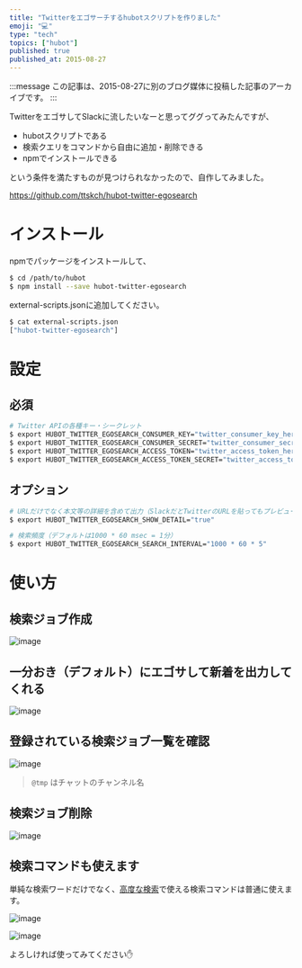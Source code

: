 ```yaml
---
title: "Twitterをエゴサーチするhubotスクリプトを作りました"
emoji: "💻"
type: "tech"
topics: ["hubot"]
published: true
published_at: 2015-08-27
---
```


:::message
この記事は、2015-08-27に別のブログ媒体に投稿した記事のアーカイブです。
:::

TwitterをエゴサしてSlackに流したいなーと思ってググってみたんですが、

* hubotスクリプトである
* 検索クエリをコマンドから自由に追加・削除できる
* npmでインストールできる

という条件を満たすものが見つけられなかったので、自作してみました。

<https://github.com/ttskch/hubot-twitter-egosearch>

# インストール

npmでパッケージをインストールして、

```bash
$ cd /path/to/hubot
$ npm install --save hubot-twitter-egosearch
```

external-scripts.jsonに追加してください。

```bash
$ cat external-scripts.json
["hubot-twitter-egosearch"]
```

# 設定

## 必須

```bash
# Twitter APIの各種キー・シークレット
$ export HUBOT_TWITTER_EGOSEARCH_CONSUMER_KEY="twitter_consumer_key_here"
$ export HUBOT_TWITTER_EGOSEARCH_CONSUMER_SECRET="twitter_consumer_secret_here"
$ export HUBOT_TWITTER_EGOSEARCH_ACCESS_TOKEN="twitter_access_token_here"
$ export HUBOT_TWITTER_EGOSEARCH_ACCESS_TOKEN_SECRET="twitter_access_token_secret_here"
```

## オプション

```bash
# URLだけでなく本文等の詳細を含めて出力（SlackだとTwitterのURLを貼ってもプレビュー出ないのでtrue推奨）
$ export HUBOT_TWITTER_EGOSEARCH_SHOW_DETAIL="true"

# 検索頻度（デフォルトは1000 * 60 msec = 1分）
$ export HUBOT_TWITTER_EGOSEARCH_SEARCH_INTERVAL="1000 * 60 * 5"
```

# 使い方

## 検索ジョブ作成

![image](https://cloud.githubusercontent.com/assets/4360663/9511384/17881bd8-4cb1-11e5-9319-69c04fc856ae.png)

## 一分おき（デフォルト）にエゴサして新着を出力してくれる

![image](https://cloud.githubusercontent.com/assets/4360663/9511421/92258cc2-4cb1-11e5-9690-e8dd029483f3.png)

## 登録されている検索ジョブ一覧を確認

![image](https://cloud.githubusercontent.com/assets/4360663/9511473/29e5fb0a-4cb2-11e5-9bf6-5acc2ef94351.png)

> `@tmp` はチャットのチャンネル名

## 検索ジョブ削除

![image](https://cloud.githubusercontent.com/assets/4360663/9511400/576ee876-4cb1-11e5-9518-5f86c9c46439.png)

## 検索コマンドも使えます

単純な検索ワードだけでなく、[高度な検索](https://twitter.com/search-advanced)で使える検索コマンドは普通に使えます。

![image](https://cloud.githubusercontent.com/assets/4360663/9511604/455f2a7c-4cb3-11e5-914b-341eb4c68bd2.png)

![image](https://cloud.githubusercontent.com/assets/4360663/9511607/4a09e5a8-4cb3-11e5-9e68-368fddd7e430.png)

よろしければ使ってみてください✋
